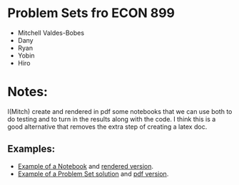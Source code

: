 # Problem Sets fro ECON 899
- Mitchell Valdes-Bobes
- Dany
- Ryan
- Yobin
- Hiro

# Notes:
I(Mitch) create and rendered in pdf some notebooks that we can use both to do testing and to turn in the results along with the 
code. I think this is a good alternative that removes the extra step of creating a latex doc.

## Examples:
- [Example of a Notebook](test_nb.ipynb) and [rendered version](test_nb.pdf).
- [Example of a Problem Set solution](PS2/Notebooks/PS2_solution.ipynb) and [pdf version](PS2/Notebooks/PS2_solution.pdf).